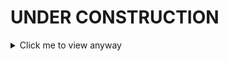 # UNDER CONSTRUCTION
<details>
  <summary>Click me to view anyway</summary>
# POCL
> Permisive Open-source Code License (or simply Open Code License)

A permissive FOSS license allowing derivatives and creativity.  
[Jump to download](#links)

POCL is a license for FOSS (Free and Open-Source Code) allowing you to protect your source code or software from being sold without significant change, while still allowing for derivatives and creativity.

## How to use
When you create a piece of software or code, you already have copyright protection. If you would like to license your code under POCL, simply include a file called `LICENSE`, `LICENSE.md`, `license.txt`, etc. to your code containing the license:

## Where to get the license
The license is available in several formats, including plaintext, Markdown, HTML, etc. in this repo. Simply copy or download the text and put it in your license file.

Make sure to change the text in \<angle brackets\> such as your name and the year.

### Links:
- [Plaintext (.txt)](todo)
- [Markdown (.md)](todo)
- [Standalone HTML (.html)](todo)
- [ReStructured Text(.rst)](todo)

## Can I modify this license?

### The text:
No, this license is supposed to be the same across all pieces of software it is used in. The only modification allowed is that of the text in angle brackets (`<>`), or on the HTML version, `&gt;` and `&lt;`. All other angle brackets on the HTML version are for text formatting.

### The HTML/Markdown/etc.:
Yes, you can change things such as the styles (CSS), markdown (e.g. changing `#` to `##`) as long as it doesn't obscure the license text or make its meaning different.

### Important note
If you do want to change the license text, you may create your own derivative license based on POCL. You may not make a derivative license without changing its text significantly. Also, make sure you change its name (e.g. "(your name)'s Open Code License") to avoid confusion with the official POCL.

## Why make my software free/open-source?
Most software's code is closed to the public, meaning most of the applications you use daily are collecting and selling your data to companies, governments, and scammers. By making your source code free and open-source, you can show your users that their personal information is safe.

It can also allow for users to modify your code, either for their own preferences or to help you (the author) improve your software and fix bugs.

To learn more about digital freedom, here are some great sources:
- [The GNU Project](https://gnu.org)
- [The Free Software Foundation](https://fsf.org) (FSF)
- [The FOSS Wikipedia article](https://en.wikipedia.org/wiki/Free_and_open-source_software)
- [FreeOpenSourceSoftware.org](https://freeopensourcesoftware.org//index.php/Main_Page)
- This [overdramatic but well-defined video](https://static.gnu.org/nosvn/videos/escape-to-freedom/videos/escape-to-freedom-1080p.webm) by the FSF
- [This website](https://opensourcealternative.to/) to find open-source alternatives to your favorite software

</details>
